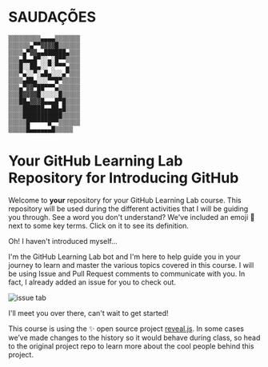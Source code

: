 # SAUDAÇÕES

```
▒▒▒▒▒▒▒▒▒▄▄▄▄▒▒▒▒▒▒▒
▒▒▒▒▒▒▄▀▀▓▓▓▓█▒▒▒▒▒▒
▒▒▒▒▄▀▓▓▄▄██████▄▒▒▒
▒▒▒▄█▄▄█▀░░▄░█▀▀▒▒▒▒
▒▒▒█░░██▄░░▀░▀▀▀▄▒▒▒
▒▒▒▀▄░░▀░▄█▄░░░▄▀▒▒▒
▒▒▒▒▄██▄░░░▀▀█▀▒▒▒▒▒
▒▒▒▄▀▓▓▀██▀▀▀▄▒▒▒▒▒▒
▒▒▒█▓▓▓▓█░░░░░█▒▒▒▒▒
▒▒▒██▄▓▓▓█▄▄▄█▀█▒▒▒▒
▒▒▒▒██████▄▄██▄█▒▒▒▒
▒▒▒▒███████████▒▒▒▒▒
▒▒▒▒▒█▀▀▀▀▀█▀▀▒▒▒▒▒▒
▒▒▒▒▒█▄▄▄▄▄▄█▒▒▒▒▒
```

# Your GitHub Learning Lab Repository for Introducing GitHub

Welcome to **your** repository for your GitHub Learning Lab course. This repository will be used during the different activities that I will be guiding you through. See a word you don't understand? We've included an emoji 📖 next to some key terms. Click on it to see its definition.

Oh! I haven't introduced myself...

I'm the GitHub Learning Lab bot and I'm here to help guide you in your journey to learn and master the various topics covered in this course. I will be using Issue and Pull Request comments to communicate with you. In fact, I already added an issue for you to check out.

![issue tab](https://lab.github.com/public/images/issue_tab.png)

I'll meet you over there, can't wait to get started!

This course is using the :sparkles: open source project [reveal.js](https://github.com/hakimel/reveal.js/). In some cases we’ve made changes to the history so it would behave during class, so head to the original project repo to learn more about the cool people behind this project.
